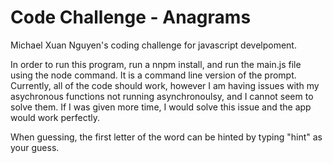 # Code Challenge - Anagrams

Michael Xuan Nguyen's coding challenge for javascript develpoment.

In order to run this program, run a nnpm install, and run the main.js file using the node command. It is a command line version of the prompt.
Currently, all of the code should work, however I am having issues with my asychronous functions not running asynchronoulsy, and I cannot seem to solve them. If I was given more time, I would solve this issue and the app would work perfectly.

When guessing, the first letter of the word can be hinted by typing "hint" as your guess.
